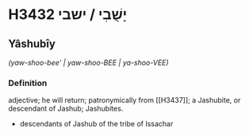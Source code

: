 # H3432 יָשֻׁבִי / ישבי

## Yâshubîy

_(yaw-shoo-bee' | yaw-shoo-BEE | ya-shoo-VEE)_

### Definition

adjective; he will return; patronymically from [[H3437]]; a Jashubite, or descendant of Jashub; Jashubites.

- descendants of Jashub of the tribe of Issachar
